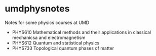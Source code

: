 # umdphysnotes
Notes for some physics courses at UMD
- PHYS610 Mathematical methods and their applications in classical mechanicsa
  and electromagnetism
- PHYS612 Quantum and statistical physics
- PHYS733 Topological quantum phases of matter
